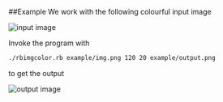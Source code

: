 
##Example
We work with the following colourful input image

![input image](https://raw.githubusercontent.com/sjrdc/rbimgcolor/master/example/img.png "input")

Invoke the program with
```bash
./rbimgcolor.rb example/img.png 120 20 example/output.png
```

to get the output

![output image](https://raw.githubusercontent.com/sjrdc/rbimgcolor/master/example/output.png "output")
